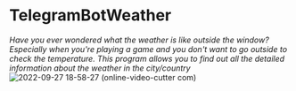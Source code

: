 # TelegramBotWeather
_Have you ever wondered what the weather is like outside the window? Especially when you're playing a game and you don't want to go outside to check the temperature. This program allows you to find out all the detailed information about the weather in the city/country_
![2022-09-27 18-58-27 (online-video-cutter com)](https://user-images.githubusercontent.com/91318807/192585767-717e1ecf-5807-4a75-b704-92107d042e6c.gif)

